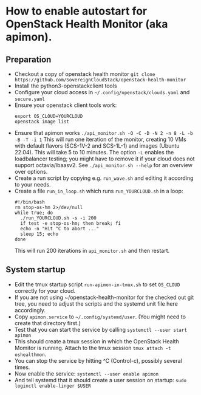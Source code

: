 # How to enable autostart for OpenStack Health Monitor (aka apimon).

## Preparation
* Checkout a copy of openstack health monitor
  `git clone https://github.com/SovereignCloudStack/openstack-health-monitor`
* Install the python3-openstackclient tools
* Configure your cloud access in `~/.config/openstack/clouds.yaml` and
  `secure.yaml`
* Ensure your openstack client tools work:
  ```
  export OS_CLOUD=YOURCLOUD
  openstack image list
  ```
* Ensure that apimon works
  `./api_monitor.sh -O -C -D -N 2 -n 8 -L -b -B -T -i 1`
  This will run one iteration of the monitor, creating 10 VMs with default
  flavors (SCS-1V-2 and SCS-1L-1) and images (Ubuntu 22.04).
  This will take 5 to 10 minutes.
  The option `-L` enables the loadbalancer testing; you might have to remove
  it if your cloud does not support octavia/lbaasv2.
  See `./api_monitor.sh --help` for an overview over options.
* Create a run script by copying e.g. `run_wave.sh` and editing it according
  to your needs.
* Create a file `run_in_loop.sh` which runs `run_YOURCLOUD.sh` in a loop:
  ```
  #!/bin/bash
  rm stop-os-hm 2>/dev/null
  while true; do
    ./run_YOURCLOUD.sh -s -i 200
    if test -e stop-os-hm; then break; fi
    echo -n "Hit ^C to abort ..."
    sleep 15; echo
  done
  ```
  This will run 200 iterations in `api_monitor.sh` and then restart.

## System startup
* Edit the tmux startup script `run-apimon-in-tmux.sh` to set `OS_CLOUD`
  correctly for your cloud.
* If you are not using ~/openstack-health-monitor for the checked out git
  tree, you need to adjust the scripts and the systemd unit file here
  accordingly.
* Copy `apimon.service` to `~/.config/systemd/user`. (You might need to
  create that directory first.)
* Test that you can start the service by calling 
  `systemctl --user start apimon`
* This should create a tmux session in which the OpenStack Health Momitor
  is running.  Attach to the tmux session `tmux attach -t oshealthmon`.
* You can stop the service by hitting ^C (Control-c), possibly several times.
* Now enable the service: `systemctl --user enable apimon`
* And tell systemd that it should create a user session on startup:
  `sudo loginctl enable-linger $USER`
